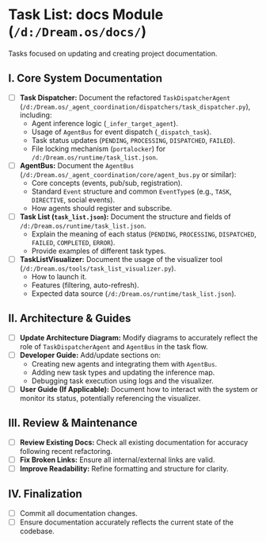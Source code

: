 # Task List: docs Module (`/d:/Dream.os/docs/`)

Tasks focused on updating and creating project documentation.

## I. Core System Documentation

-   [ ] **Task Dispatcher:** Document the refactored `TaskDispatcherAgent` (`/d:/Dream.os/_agent_coordination/dispatchers/task_dispatcher.py`), including:
    -   Agent inference logic (`_infer_target_agent`).
    -   Usage of `AgentBus` for event dispatch (`_dispatch_task`).
    -   Task status updates (`PENDING`, `PROCESSING`, `DISPATCHED`, `FAILED`).
    -   File locking mechanism (`portalocker`) for `/d:/Dream.os/runtime/task_list.json`.
-   [ ] **AgentBus:** Document the `AgentBus` (`/d:/Dream.os/_agent_coordination/core/agent_bus.py` or similar):
    -   Core concepts (events, pub/sub, registration).
    -   Standard `Event` structure and common `EventType`s (e.g., `TASK`, `DIRECTIVE`, social events).
    -   How agents should register and subscribe.
-   [ ] **Task List (`task_list.json`):** Document the structure and fields of `/d:/Dream.os/runtime/task_list.json`.
    -   Explain the meaning of each status (`PENDING`, `PROCESSING`, `DISPATCHED`, `FAILED`, `COMPLETED`, `ERROR`).
    -   Provide examples of different task types.
-   [ ] **TaskListVisualizer:** Document the usage of the visualizer tool (`/d:/Dream.os/tools/task_list_visualizer.py`).
    -   How to launch it.
    -   Features (filtering, auto-refresh).
    -   Expected data source (`/d:/Dream.os/runtime/task_list.json`).

## II. Architecture & Guides

-   [ ] **Update Architecture Diagram:** Modify diagrams to accurately reflect the role of `TaskDispatcherAgent` and `AgentBus` in the task flow.
-   [ ] **Developer Guide:** Add/update sections on:
    -   Creating new agents and integrating them with `AgentBus`.
    -   Adding new task types and updating the inference map.
    -   Debugging task execution using logs and the visualizer.
-   [ ] **User Guide (If Applicable):** Document how to interact with the system or monitor its status, potentially referencing the visualizer.

## III. Review & Maintenance

-   [ ] **Review Existing Docs:** Check all existing documentation for accuracy following recent refactoring.
-   [ ] **Fix Broken Links:** Ensure all internal/external links are valid.
-   [ ] **Improve Readability:** Refine formatting and structure for clarity.

## IV. Finalization

-   [ ] Commit all documentation changes.
-   [ ] Ensure documentation accurately reflects the current state of the codebase. 